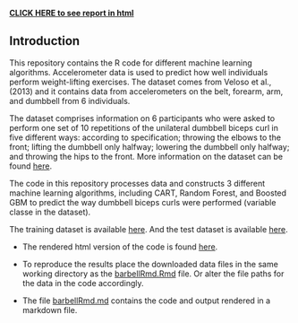 
[**CLICK HERE to see report in html**](https://reyvaz.github.io/MachineLearningWL/barbellRmd.html)  


## Introduction

This repository contains the R code for different machine learning algorithms. Accelerometer data is used to predict how well individuals perform weight-lifting exercises. The dataset comes from Veloso et al., (2013) and it contains data from accelerometers on the belt, forearm, arm, and dumbbell from 6 individuals.  

The dataset comprises information on 6 participants who were asked to perform one set of 10 repetitions of the unilateral dumbbell biceps curl in five different ways: according to specification; throwing the elbows to the front; lifting the dumbbell only halfway; lowering the dumbbell only halfway; and throwing the hips to the front. More information on the dataset can be found [here](http://groupware.les.inf.puc-rio.br/har).   

The code in this repository processes data and constructs 3 different machine learning algorithms, including CART, Random Forest, and Boosted GBM to predict the way dumbbell biceps curls were performed (variable classe in the dataset).   

The training dataset is available [here](https://d396qusza40orc.cloudfront.net/predmachlearn/pml-training.csv). And the test dataset is available [here](https://d396qusza40orc.cloudfront.net/predmachlearn/pml-testing.csv).    

* The rendered html version of the code is found  [here](https://reyvaz.github.io/MachineLearningWL/barbellRmd.html). 

* To reproduce the results place the downloaded data files in the same working directory as the [barbellRmd.Rmd](https://reyvaz.github.io/MachineLearningWL/barbellRmd.Rmd) file. Or alter the file paths for the data in the code accordingly.   

* The file [barbellRmd.md](barbellRmd.md) contains the code and output rendered in a markdown file. 
